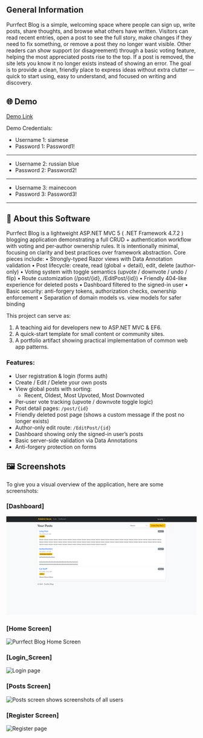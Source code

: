 ## General Information

Purrfect Blog is a simple, welcoming space where people can sign up, write posts, share thoughts, and browse what others have written. Visitors can read recent entries, open a post to see the full story, make changes if they need to fix something, or remove a post they no longer want visible. Other readers can show support (or disagreement) through a basic voting feature, helping the most appreciated posts rise to the top. If a post is removed, the site lets you know it no longer exists instead of showing an error. The goal is to provide a clean, friendly place to express ideas without extra clutter — quick to start using, easy to understand, and focused on writing and discovery.

## 🌐 Demo

[Demo Link](http://replace-with-your-link.com)

Demo Credentials:
- Username 1: siamese
- Password 1: Password1!
----------------------------------------
- Username 2: russian blue
- Password 2: Password2!
----------------------------------------
- Username 3: mainecoon
- Password 3: Password3!
----------------------------------------

## 📖 About this Software

Purrfect Blog is a lightweight ASP.NET MVC 5 ( .NET Framework 4.7.2 ) blogging application demonstrating a full CRUD + authentication workflow with voting and per‑author ownership rules. It is intentionally minimal, focusing on clarity and best practices over framework abstraction. Core pieces include:
•	Strongly-typed Razor views with Data Annotation validation
•	Post lifecycle: create, read (global + detail), edit, delete (author-only)
•	Voting system with toggle semantics (upvote / downvote / undo / flip)
•	Route customization (/post/{id}, /EditPost/{id})
•	Friendly 404-like experience for deleted posts
•	Dashboard filtered to the signed-in user
•	Basic security: anti-forgery tokens, authorization checks, ownership enforcement
•	Separation of domain models vs. view models for safer binding

This project can serve as:
  1.	A teaching aid for developers new to ASP.NET MVC & EF6.
  2.	A quick-start template for small content or community sites.
  3.	A portfolio artifact showing practical implementation of common web app patterns.

### Features:

- User registration & login (forms auth)
- Create / Edit / Delete your own posts
- View global posts with sorting:
  - Recent, Oldest, Most Upvoted, Most Downvoted
- Per‑user vote tracking (upvote / downvote toggle logic)
- Post detail pages: `/post/{id}`
- Friendly deleted post page (shows a custom message if the post no longer exists)
- Author-only edit route: `/EditPost/{id}`
- Dashboard showing only the signed-in user’s posts
- Basic server-side validation via Data Annotations
- Anti-forgery protection on forms

## 🖼️ Screenshots

To give you a visual overview of the application, here are some screenshots:

### [Dashboard]
![Personal dashboard showing your created posts](docs/screenshots/Dashboard.png)

### [Home Screen]
![Purrfect Blog Home Screen](http://link-to-your-image.com/image2.png)

### [Login_Screen]
![Login page](http://link-to-your-image.com/image2.png)

### [Posts Screen]
![Posts screen shows screenshots of all users](http://link-to-your-image.com/image2.png)

### [Register Screen]
![Register page](http://link-to-your-image.com/image2.png)
